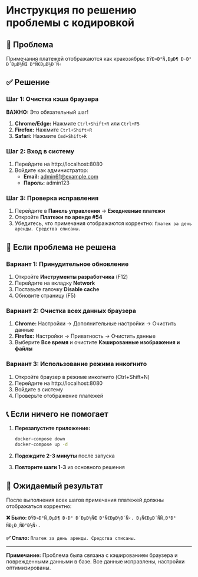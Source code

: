 # Инструкция по решению проблемы с кодировкой

## 🚨 Проблема
Примечания платежей отображаются как кракозябры: `ÐŸÐ»Ð°Ñ‚ÐµÐ¶ Ð·Ð° Ð´ÐµÐ½ÑŒ Ð°Ñ€ÐµÐ½Ð´Ñ‹`

## ✅ Решение

### Шаг 1: Очистка кэша браузера
**ВАЖНО:** Это обязательный шаг!

1. **Chrome/Edge:** Нажмите `Ctrl+Shift+R` или `Ctrl+F5`
2. **Firefox:** Нажмите `Ctrl+Shift+R`
3. **Safari:** Нажмите `Cmd+Shift+R`

### Шаг 2: Вход в систему
1. Перейдите на http://localhost:8080
2. Войдите как администратор:
   - **Email:** admin61@example.com
   - **Пароль:** admin123

### Шаг 3: Проверка исправления
1. Перейдите в **Панель управления** → **Ежедневные платежи**
2. Откройте **Платежи по аренде #54**
3. Убедитесь, что примечания отображаются корректно: `Платеж за день аренды. Средства списаны.`

## 🔧 Если проблема не решена

### Вариант 1: Принудительное обновление
1. Откройте **Инструменты разработчика** (F12)
2. Перейдите на вкладку **Network**
3. Поставьте галочку **Disable cache**
4. Обновите страницу (F5)

### Вариант 2: Очистка всех данных браузера
1. **Chrome:** Настройки → Дополнительные настройки → Очистить данные
2. **Firefox:** Настройки → Приватность → Очистить данные
3. Выберите **Все время** и очистите **Кэшированные изображения и файлы**

### Вариант 3: Использование режима инкогнито
1. Откройте браузер в режиме инкогнито (Ctrl+Shift+N)
2. Перейдите на http://localhost:8080
3. Войдите в систему
4. Проверьте отображение платежей

## 📞 Если ничего не помогает

1. **Перезапустите приложение:**
   ```bash
   docker-compose down
   docker-compose up -d
   ```

2. **Подождите 2-3 минуты** после запуска

3. **Повторите шаги 1-3** из основного решения

## 🎯 Ожидаемый результат

После выполнения всех шагов примечания платежей должны отображаться корректно:

**❌ Было:** `ÐŸÐ»Ð°Ñ‚ÐµÐ¶ Ð·Ð° Ð´ÐµÐ½ÑŒ Ð°Ñ€ÐµÐ½Ð´Ñ‹. Ð¡Ñ€ÐµÐ´ÑÑ‚Ð²Ð° ÑÐ¿Ð¸ÑÐ°Ð½Ñ‹.`

**✅ Стало:** `Платеж за день аренды. Средства списаны.`

---

**Примечание:** Проблема была связана с кэшированием браузера и поврежденными данными в базе. Все данные исправлены, настройки оптимизированы. 